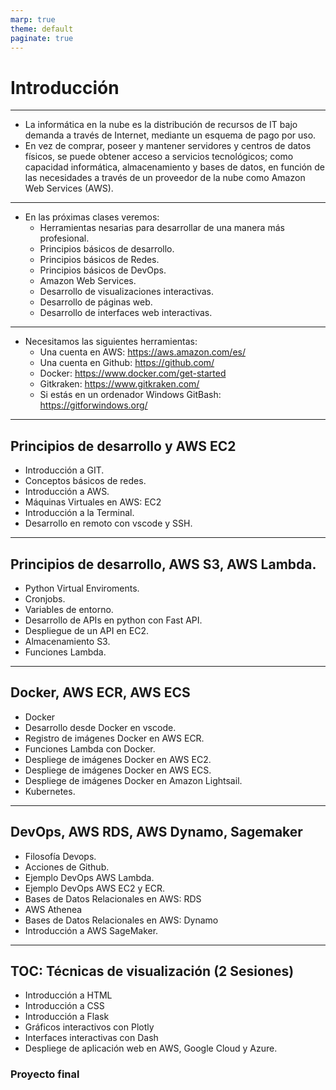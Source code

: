 ```yaml
---
marp: true
theme: default
paginate: true
---
```


<style>
img[alt~="center"] {
  display: block;
  margin: 0 auto;
}
</style>

#  Introducción


---

- La informática en la nube es la distribución de recursos de IT bajo demanda a través de Internet, mediante un esquema de pago por uso. 
- En vez de comprar, poseer y mantener servidores y centros de datos físicos, se puede obtener acceso a servicios tecnológicos; como capacidad informática, almacenamiento y bases de datos, en función de las necesidades a través de un proveedor de la nube como Amazon Web Services (AWS).

---

- En las próximas clases veremos:
  - Herramientas nesarias para desarrollar de una manera más profesional.
  - Principios básicos de desarrollo.
  - Principios básicos de Redes.
  - Principios básicos de DevOps.
  - Amazon Web Services.
  - Desarrollo de visualizaciones interactivas.
  - Desarrollo de páginas web.
  - Desarrollo de interfaces web interactivas.

---

- Necesitamos las siguientes herramientas:
  - Una cuenta en AWS: https://aws.amazon.com/es/
  - Una cuenta en Github: https://github.com/
  - Docker: https://www.docker.com/get-started
  - Gitkraken: https://www.gitkraken.com/
  - Si estás en un ordenador Windows GitBash: https://gitforwindows.org/

---

## Principios de desarrollo y AWS EC2
- Introducción a GIT.
- Conceptos básicos de redes.
- Introducción a AWS.
- Máquinas Virtuales en AWS: EC2
- Introducción a la Terminal.
- Desarrollo en remoto con vscode y SSH.

---
## Principios de desarrollo, AWS S3, AWS Lambda. 
- Python Virtual Enviroments.
- Cronjobs.
- Variables de entorno.
- Desarrollo de APIs en python con Fast API.
- Despliegue de un API en EC2.
- Almacenamiento S3.
- Funciones Lambda.

---

## Docker, AWS ECR, AWS ECS

- Docker
- Desarrollo desde Docker en vscode.
- Registro de imágenes Docker en AWS ECR.
- Funciones Lambda con Docker.
- Despliege de imágenes Docker en AWS EC2.
- Despliege de imágenes Docker en AWS ECS.
- Despliege de imágenes Docker en Amazon Lightsail.
- Kubernetes.

---

## DevOps, AWS RDS, AWS Dynamo, Sagemaker
- Filosofía Devops.
- Acciones de Github.
- Ejemplo DevOps AWS Lambda.
- Ejemplo DevOps AWS EC2 y ECR.
- Bases de Datos Relacionales en AWS: RDS
- AWS Athenea
- Bases de Datos Relacionales en AWS: Dynamo
- Introducción a AWS SageMaker.

---

## TOC:  Técnicas de visualización  (2 Sesiones)
- Introducción a HTML
- Introducción a CSS
- Introducción a Flask
- Gráficos interactivos con Plotly
- Interfaces interactivas con Dash
- Despliege de aplicación web en AWS, Google Cloud y Azure.

### Proyecto final








